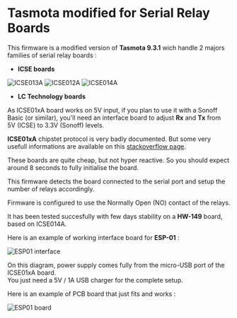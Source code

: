 Tasmota modified for Serial Relay Boards
=============

This firmware is a modified version of **Tasmota 9.3.1** wich handle 2 majors families of serial relay boards :
  * **ICSE boards**

![ICSE013A](https://raw.githubusercontent.com/NicolasBernaerts/tasmota/master/serialrelay/screen/serialrelay-icse013a.png) ![ICSE012A](https://raw.githubusercontent.com/NicolasBernaerts/tasmota/master/serialrelay/screen/serialrelay-icse012a.png) ![ICSE014A](https://raw.githubusercontent.com/NicolasBernaerts/tasmota/master/serialrelay/screen/serialrelay-icse014a.png)

  * **LC Technology boards**


As ICSE01xA board works on 5V input, if you plan to use it with a Sonoff Basic (or similar), you'll need an interface board to adjust **Rx** and **Tx** from 5V (ICSE) to 3.3V (Sonoff) levels.

**ICSE01xA** chipstet protocol is very badly documented. But some very usefull informations are available on this [stackoverflow page](https://stackoverflow.com/questions/26913755/need-help-understading-sending-bytes-to-serial-port).

These boards are quite cheap, but not hyper reactive. So you should expect around 8 seconds to fully initialise the board.

This firmware detects the board connected to the serial port and setup the number of relays accordingly.

Firmware is configured to use the Normally Open (NO) contact of the relays.

It has been tested succesfully with few days stability on a **HW-149** board, based on ICSE014A.

Here is an example of working interface board for **ESP-01** :

![ESP01 interface](https://raw.githubusercontent.com/NicolasBernaerts/tasmota/master/serialrelay/screen/tasmota-icse-diagram.png)

On this diagram, power supply comes fully from the micro-USB port of the ICSE01xA board. \
You just need a 5V / 1A USB charger for the complete setup.

Here is an example of PCB board that just fits and works :

![ESP01 board](https://raw.githubusercontent.com/NicolasBernaerts/tasmota/master/serialrelay/screen/tasmota-icse-pcb.png)

